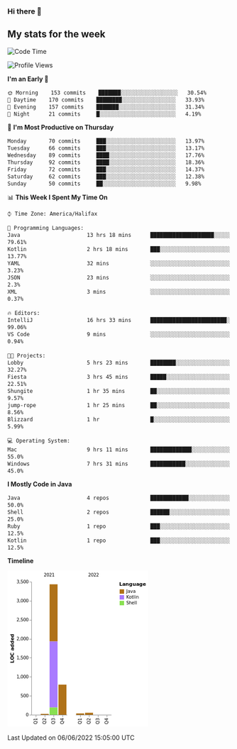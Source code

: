 ### Hi there 👋

## My stats for the week
<!--START_SECTION:waka-->
![Code Time](http://img.shields.io/badge/Code%20Time-245%20hrs%2057%20mins-blue)

![Profile Views](http://img.shields.io/badge/Profile%20Views-0-blue)

**I'm an Early 🐤** 

```text
🌞 Morning    153 commits    ███████░░░░░░░░░░░░░░░░░░   30.54% 
🌆 Daytime    170 commits    ████████░░░░░░░░░░░░░░░░░   33.93% 
🌃 Evening    157 commits    ███████░░░░░░░░░░░░░░░░░░   31.34% 
🌙 Night      21 commits     █░░░░░░░░░░░░░░░░░░░░░░░░   4.19%

```
📅 **I'm Most Productive on Thursday** 

```text
Monday       70 commits     ███░░░░░░░░░░░░░░░░░░░░░░   13.97% 
Tuesday      66 commits     ███░░░░░░░░░░░░░░░░░░░░░░   13.17% 
Wednesday    89 commits     ████░░░░░░░░░░░░░░░░░░░░░   17.76% 
Thursday     92 commits     ████░░░░░░░░░░░░░░░░░░░░░   18.36% 
Friday       72 commits     ███░░░░░░░░░░░░░░░░░░░░░░   14.37% 
Saturday     62 commits     ███░░░░░░░░░░░░░░░░░░░░░░   12.38% 
Sunday       50 commits     ██░░░░░░░░░░░░░░░░░░░░░░░   9.98%

```


📊 **This Week I Spent My Time On** 

```text
⌚︎ Time Zone: America/Halifax

💬 Programming Languages: 
Java                     13 hrs 18 mins      ████████████████████░░░░░   79.61% 
Kotlin                   2 hrs 18 mins       ███░░░░░░░░░░░░░░░░░░░░░░   13.77% 
YAML                     32 mins             ░░░░░░░░░░░░░░░░░░░░░░░░░   3.23% 
JSON                     23 mins             ░░░░░░░░░░░░░░░░░░░░░░░░░   2.3% 
XML                      3 mins              ░░░░░░░░░░░░░░░░░░░░░░░░░   0.37%

🔥 Editors: 
IntelliJ                 16 hrs 33 mins      ████████████████████████░   99.06% 
VS Code                  9 mins              ░░░░░░░░░░░░░░░░░░░░░░░░░   0.94%

🐱‍💻 Projects: 
Lobby                    5 hrs 23 mins       ████████░░░░░░░░░░░░░░░░░   32.27% 
Fiesta                   3 hrs 45 mins       █████░░░░░░░░░░░░░░░░░░░░   22.51% 
Shungite                 1 hr 35 mins        ██░░░░░░░░░░░░░░░░░░░░░░░   9.57% 
jump-rope                1 hr 25 mins        ██░░░░░░░░░░░░░░░░░░░░░░░   8.56% 
Blizzard                 1 hr                █░░░░░░░░░░░░░░░░░░░░░░░░   5.99%

💻 Operating System: 
Mac                      9 hrs 11 mins       █████████████░░░░░░░░░░░░   55.0% 
Windows                  7 hrs 31 mins       ███████████░░░░░░░░░░░░░░   45.0%

```

**I Mostly Code in Java** 

```text
Java                     4 repos             ████████████░░░░░░░░░░░░░   50.0% 
Shell                    2 repos             ██████░░░░░░░░░░░░░░░░░░░   25.0% 
Ruby                     1 repo              ███░░░░░░░░░░░░░░░░░░░░░░   12.5% 
Kotlin                   1 repo              ███░░░░░░░░░░░░░░░░░░░░░░   12.5%

```


**Timeline**

![Chart not found](https://raw.githubusercontent.com/lyndseyy/lyndseyy/main/charts/bar_graph.png) 


 Last Updated on 06/06/2022 15:05:00 UTC
<!--END_SECTION:waka-->